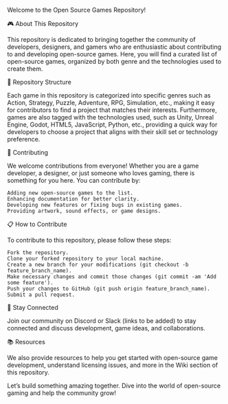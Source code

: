 Welcome to the Open Source Games Repository!

🎮 About This Repository

This repository is dedicated to bringing together the community of developers, designers, and gamers who are enthusiastic about contributing to and developing open-source games. Here, you will find a curated list of open-source games, organized by both genre and the technologies used to create them.

🚀 Repository Structure

Each game in this repository is categorized into specific genres such as Action, Strategy, Puzzle, Adventure, RPG, Simulation, etc., making it easy for contributors to find a project that matches their interests. Furthermore, games are also tagged with the technologies used, such as Unity, Unreal Engine, Godot, HTML5, JavaScript, Python, etc., providing a quick way for developers to choose a project that aligns with their skill set or technology preference.

👾 Contributing

We welcome contributions from everyone! Whether you are a game developer, a designer, or just someone who loves gaming, there is something for you here. You can contribute by:

    Adding new open-source games to the list.
    Enhancing documentation for better clarity.
    Developing new features or fixing bugs in existing games.
    Providing artwork, sound effects, or game designs.

📋 How to Contribute

To contribute to this repository, please follow these steps:

    Fork the repository.
    Clone your forked repository to your local machine.
    Create a new branch for your modifications (git checkout -b feature_branch_name).
    Make necessary changes and commit those changes (git commit -am 'Add some feature').
    Push your changes to GitHub (git push origin feature_branch_name).
    Submit a pull request.

🔗 Stay Connected

Join our community on Discord or Slack (links to be added) to stay connected and discuss development, game ideas, and collaborations.

📚 Resources

We also provide resources to help you get started with open-source game development, understand licensing issues, and more in the Wiki section of this repository.

Let’s build something amazing together. Dive into the world of open-source gaming and help the community grow!
